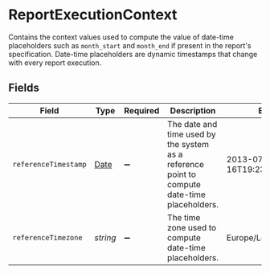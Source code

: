# ReportExecutionContext

Contains the context values used to compute the value of date-time
placeholders such as `month_start` and `month_end` if present in
the report's specification. Date-time placeholders are dynamic
timestamps that change with every report execution.


## Fields

| Field                                                                                         | Type                                                                                          | Required                                                                                      | Description                                                                                   | Example                                                                                       |
| --------------------------------------------------------------------------------------------- | --------------------------------------------------------------------------------------------- | --------------------------------------------------------------------------------------------- | --------------------------------------------------------------------------------------------- | --------------------------------------------------------------------------------------------- |
| `referenceTimestamp`                                                                          | [Date](https://developer.mozilla.org/en-US/docs/Web/JavaScript/Reference/Global_Objects/Date) | :heavy_minus_sign:                                                                            | The date and time used by the system as a reference point to<br/>compute date-time placeholders. | 2013-07-16T19:23:00.000+00:00                                                                 |
| `referenceTimezone`                                                                           | *string*                                                                                      | :heavy_minus_sign:                                                                            | The time zone used to compute date-time placeholders.                                         | Europe/London                                                                                 |